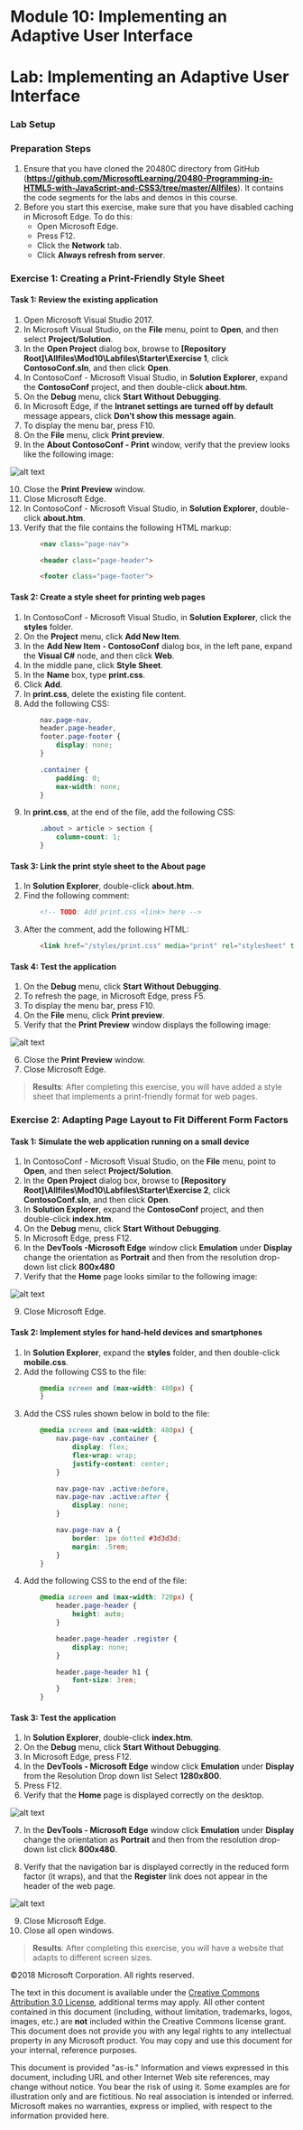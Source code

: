 # Module 10: Implementing an Adaptive User Interface

# Lab: Implementing an Adaptive User Interface

### Lab Setup

### Preparation Steps

1. Ensure that you have cloned the 20480C directory from GitHub (**https://github.com/MicrosoftLearning/20480-Programming-in-HTML5-with-JavaScript-and-CSS3/tree/master/Allfiles**). It contains the code segments for the labs and demos in this course.
2. Before you start this exercise, make sure that you have disabled caching in Microsoft Edge. To do this:
    - Open Microsoft Edge.
    - Press F12.
    - Click the **Network** tab.
    - Click **Always refresh from server**.

### Exercise 1: Creating a Print-Friendly Style Sheet

#### Task 1: Review the existing application

1.	Open Microsoft Visual Studio 2017.
2.	In Microsoft Visual Studio, on the **File** menu, point to **Open**, and then select **Project/Solution**.
3.	In the **Open Project** dialog box, browse to **[Repository Root]\Allfiles\Mod10\Labfiles\Starter\Exercise 1**, click **ContosoConf.sln**, and then click **Open**.
4.	In ContosoConf - Microsoft Visual Studio, in **Solution Explorer**, expand the **ContosoConf** project, and then double-click **about.htm**.
5.	On the **Debug** menu, click **Start Without Debugging**.
6.	In Microsoft Edge, if the **Intranet settings are turned off by default** message appears, click **Don’t show this message again**.
7.	To display the menu bar, press F10.
8.	On the **File** menu, click **Print preview**.
9.  In the **About ContosoConf - Print** window, verify that the preview looks like the following image:

![alt text](./Images/20480B_10_Print-Preview.png "The About page in Print Preview mode")

10.	Close the **Print Preview** window.
11.	Close Microsoft Edge.
12.	In ContosoConf - Microsoft Visual Studio, in **Solution Explorer**, double-click **about.htm**.
13.	Verify that the file contains the following HTML markup:
    ```html
        <nav class="page-nav">

        <header class="page-header">

        <footer class="page-footer">
    ```

#### Task 2: Create a style sheet for printing web pages

1.	In ContosoConf - Microsoft Visual Studio, in **Solution Explorer**, click the **styles** folder.
2.	On the **Project** menu, click **Add New Item**.
3.	In the **Add New Item - ContosoConf** dialog box, in the left pane, expand the **Visual C#** node, and then click **Web**.
4.	In the middle pane, click **Style Sheet**.
5.	In the **Name** box, type **print.css**.
6.	Click **Add**.
7.	In **print.css**, delete the existing file content.
8.	Add the following CSS:
    ```css
        nav.page-nav,
        header.page-header,
        footer.page-footer {
            display: none;
        }

        .container {
            padding: 0;
            max-width: none;
        }
    ```
9.	In **print.css**, at the end of the file, add the following CSS:
    ```css
        .about > article > section {
            column-count: 1;
        }
    ```

#### Task 3: Link the print style sheet to the About page

1.	In **Solution Explorer**, double-click **about.htm**.
2.	Find the following comment:
    ```html
        <!-- TODO: Add print.css <link> here -->
    ```
3.	After the comment, add the following HTML:
    ```html
        <link href="/styles/print.css" media="print" rel="stylesheet" type="text/css" />
    ```

#### Task 4: Test the application

1.	On the **Debug** menu, click **Start Without Debugging**.
2.	To refresh the page, in Microsoft Edge, press F5.
3.	To display the menu bar, press F10.
4.	On the **File** menu, click **Print preview**.
5.	Verify that the **Print Preview** window displays the following image:

![alt text](./Images/20480B_10_Print-Preview-Final.png "The Print Preview version of the About page")

6.	Close the **Print Preview** window.
7.	Close Microsoft Edge.

>**Results**: After completing this exercise, you will have added a style sheet that implements a print-friendly format for web pages.

### Exercise 2: Adapting Page Layout to Fit Different Form Factors

#### Task 1: Simulate the web application running on a small device

1.	In ContosoConf - Microsoft Visual Studio, on the **File** menu, point to **Open**, and then select **Project/Solution**.
2.	In the **Open Project** dialog box, browse to **[Repository Root]\Allfiles\Mod10\Labfiles\Starter\Exercise 2**, click **ContosoConf.sln**, and then click **Open**.
3.	In **Solution Explorer**, expand the **ContosoConf** project, and then double-click **index.htm**.
4.	On the **Debug** menu, click **Start Without Debugging**.
5.	In Microsoft Edge, press F12.
6.	In the **DevTools -Microsoft Edge** window click **Emulation** under **Display** change the orientation as **Portrait** and then from the resolution drop-down list click **800x480**
8.	Verify that the **Home** page looks similar to the following image:

![alt text](./Images/20480B_10_Home-Narrow.png "The Home page")

9.	Close Microsoft Edge.

#### Task 2: Implement styles for hand-held devices and smartphones

1.	In **Solution Explorer**, expand the **styles** folder, and then double-click **mobile.css**.
2.	Add the following CSS to the file:
    ```css
        @media screen and (max-width: 480px) {
        }
    ```
3.	Add the CSS rules shown below in bold to the file: 
    ```css
        @media screen and (max-width: 480px) {
            nav.page-nav .container {
                display: flex;
                flex-wrap: wrap;
                justify-content: center;
            }

            nav.page-nav .active:before,
            nav.page-nav .active:after {
                display: none;
            }

            nav.page-nav a {
                border: 1px dotted #3d3d3d;
                margin: .5rem;
            }
        }
    ```
4.	Add the following CSS to the end of the file:
    ```css
        @media screen and (max-width: 720px) {
            header.page-header {
                height: auto;
            }

            header.page-header .register {
                display: none;
            }

            header.page-header h1 {
                font-size: 3rem;
            }
        }
    ```

#### Task 3: Test the application

1.	In **Solution Explorer**, double-click **index.htm**.
2.	On the **Debug** menu, click **Start Without Debugging**.
3.	In Microsoft Edge, press F12.
4.  In the **DevTools - Microsoft Edge** window click **Emulation** under **Display** from the Resolution Drop down list Select **1280x800**.
5.	Press F12.
6.	Verify that the **Home** page is displayed correctly on the desktop.

![alt text](./Images/20480B_10_Home-Desktop.png "The Home page displayed on the desktop")

7. In the **DevTools - Microsoft Edge** window click **Emulation** under **Display** change the orientation as **Portrait** and then from the resolution drop-down list click **800x480**.

8. Verify that the navigation bar is displayed correctly in the reduced form factor (it wraps), and that the **Register** link does not appear in the header of the web page.

![alt text](./Images/20480B_10_Home-Small.png "The Home page displayed in a reduced size widow")

9.	Close Microsoft Edge.
10. Close all open windows.

>**Results**: After completing this exercise, you will have a website that adapts to different screen sizes.

©2018 Microsoft Corporation. All rights reserved.

The text in this document is available under the  [Creative Commons Attribution 3.0 License](https://creativecommons.org/licenses/by/3.0/legalcode), additional terms may apply. All other content contained in this document (including, without limitation, trademarks, logos, images, etc.) are  **not**  included within the Creative Commons license grant. This document does not provide you with any legal rights to any intellectual property in any Microsoft product. You may copy and use this document for your internal, reference purposes.

This document is provided &quot;as-is.&quot; Information and views expressed in this document, including URL and other Internet Web site references, may change without notice. You bear the risk of using it. Some examples are for illustration only and are fictitious. No real association is intended or inferred. Microsoft makes no warranties, express or implied, with respect to the information provided here.
